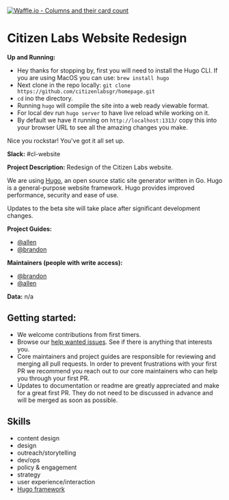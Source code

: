 
[![Waffle.io - Columns and their card count](https://badge.waffle.io/citizenlabsgr/homepage.svg?columns=all)](https://waffle.io/citizenlabsgr/homepage)

# Citizen Labs Website Redesign

**Up and Running:**
* Hey thanks for stopping by, first you will need to install the Hugo CLI. If you are using MacOS you can use: `brew install hugo`
* Next clone in the repo locally: `git clone https://github.com/citizenlabsgr/homepage.git`
* `cd` ino the directory.
* Running `hugo` will compile the site into a web ready viewable format.
* For local dev run `hugo server` to have live reload while working on it.
* By default we have it running on `http://localhost:1313/` copy this into your browser URL to see all the amazing changes you make.

Nice you rockstar! You've got it all set up.

**Slack:** #cl-website

**Project Description:**
Redesign of the Citizen Labs website.

We are using [Hugo](https://themes.gohugo.io/), an open source static site generator written in Go. Hugo is a general-purpose website framework. Hugo provides improved performance, security and ease of use.

Updates to the beta site will take place after significant development changes.

**Project Guides:**  
* [@allen](https://citizenlabs.slack.com/messages/@allen/)
* [@brandon](https://citizenlabs.slack.com/messages/@brandon/)

**Maintainers (people with write access):**
* [@brandon](https://citizenlabs.slack.com/messages/@brandon/)
* [@allen](https://citizenlabs.slack.com/messages/@allen/)

**Data:** n/a

## Getting started:
* We welcome contributions from first timers.
* Browse our [help wanted issues](https://waffle.io/citizenlabsgr/homepage). See if there is anything that interests you.
* Core maintainers and project guides are responsible for reviewing and merging all pull requests. In order to prevent frustrations with your first PR we recommend you reach out to our core maintainers who can help you through your first PR.
* Updates to documentation or readme are greatly appreciated and make for a great first PR. They do not need to be discussed in advance and will be merged as soon as possible.

## Skills
* content design
* design
* outreach/storytelling
* dev/ops
* policy & engagement
* strategy
* user experience/interaction
* [Hugo framework](https://themes.gohugo.io/)
